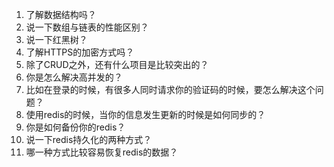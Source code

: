 1. 了解数据结构吗？
2. 说一下数组与链表的性能区别？
3. 说一下红黑树？
4. 了解HTTPS的加密方式吗？
5. 除了CRUD之外，还有什么项目是比较突出的？
6. 你是怎么解决高并发的？
7. 比如在登录的时候，有很多人同时请求你的验证码的时候，要怎么解决这个问题？
8. 使用redis的时候，当你的信息发生更新的时候是如何同步的？
9. 你是如何备份你的redis？
10. 说一下redis持久化的两种方式？
11. 哪一种方式比较容易恢复redis的数据？
